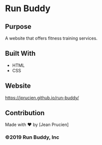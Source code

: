 
# Run Buddy

## Purpose
A website that offers fitness training services.

## Built With
* HTML
* CSS

## Website
https://jprucien.github.io/run-buddy/

## Contribution
Made with ❤️ by [Jean Prucien]

### ©️2019 Run Buddy, Inc 
